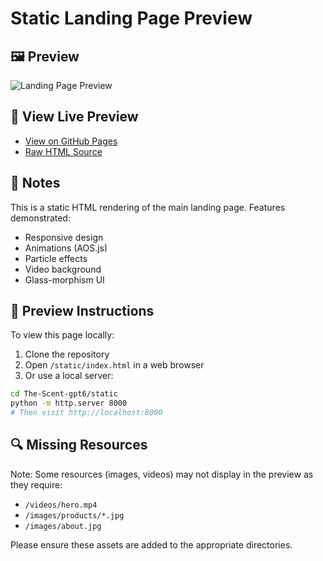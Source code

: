 # Static Landing Page Preview

## 🖼️ Preview
![Landing Page Preview](../images/screenshots/landing-preview.png)

## 🔗 View Live Preview
- [View on GitHub Pages](https://nordeim.github.io/The-Scent-gpt6/static/index.html)
- [Raw HTML Source](./index.html)

## 📝 Notes
This is a static HTML rendering of the main landing page. Features demonstrated:
- Responsive design
- Animations (AOS.js)
- Particle effects
- Video background
- Glass-morphism UI

## 🎯 Preview Instructions
To view this page locally:
1. Clone the repository
2. Open `/static/index.html` in a web browser
3. Or use a local server:
```bash
cd The-Scent-gpt6/static
python -m http.server 8000
# Then visit http://localhost:8000
```

## 🔍 Missing Resources
Note: Some resources (images, videos) may not display in the preview as they require:
- `/videos/hero.mp4`
- `/images/products/*.jpg`
- `/images/about.jpg`

Please ensure these assets are added to the appropriate directories.

